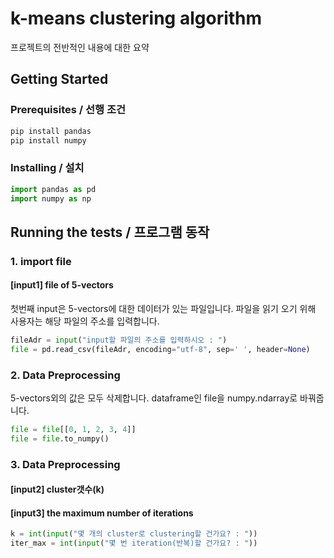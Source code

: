 # k-means clustering algorithm 
 프로젝트의 전반적인 내용에 대한 요약

## Getting Started
### Prerequisites / 선행 조건

```python
pip install pandas
pip install numpy
```

### Installing / 설치

```python
import pandas as pd
import numpy as np
```

## Running the tests / 프로그램 동작

### 1. import file
#### [input1] file of 5-vectors
첫번째 input은 5-vectors에 대한 데이터가 있는 파일입니다.
파일을 읽기 오기 위해 사용자는 해당 파일의 주소를 입력합니다.

```python
fileAdr = input("input할 파일의 주소를 입력하시오 : ")
file = pd.read_csv(fileAdr, encoding="utf-8", sep=' ', header=None)
```

### 2. Data Preprocessing
5-vectors외의 값은 모두 삭제합니다.
dataframe인 file을 numpy.ndarray로 바꿔줍니다.

```python
file = file[[0, 1, 2, 3, 4]]
file = file.to_numpy()
```

### 3. Data Preprocessing
#### [input2] cluster갯수(k)
#### [input3] the maximum number of iterations
```python
k = int(input("몇 개의 cluster로 clustering할 건가요? : "))
iter_max = int(input("몇 번 iteration(반복)할 건가요? : "))
```
